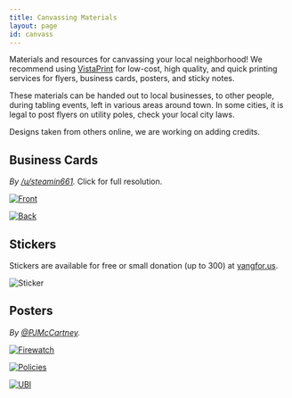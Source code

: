```yaml
---
title: Canvassing Materials
layout: page
id: canvass
---
```


Materials and resources for canvassing your local neighborhood!
We recommend using [VistaPrint](https://vistaprint.com) for low-cost, high
quality, and quick printing services for flyers, business cards, posters, and
sticky notes.

These materials can be handed out to local businesses, to other people, during
tabling events, left in various areas around town. In some cities, it is legal
to post flyers on utility poles, check your local city laws.

Designs taken from others online, we are working on adding credits.

## Business Cards

*By [/u/steamin661](https://www.reddit.com/user/steamin661).* Click for full
resolution.

[![Front](front.jpg)](frontFull.jpg)

[![Back](back.jpg)](backFull.jpg)

## Stickers

Stickers are available for free or small donation (up to 300) at
[yangfor.us](http://yangfor.us).

![Sticker](sticker.png)

## Posters

*By [@PJMcCartney](https://www.instagram.com/pjmccartney/).*

[![Firewatch](posterFirewatch.png)](posterFirewatch.png)

[![Policies](posterPolicies.jpg)](posterPolicies.jpg)

[![UBI](posterUBI.png)](posterUBI.png)
